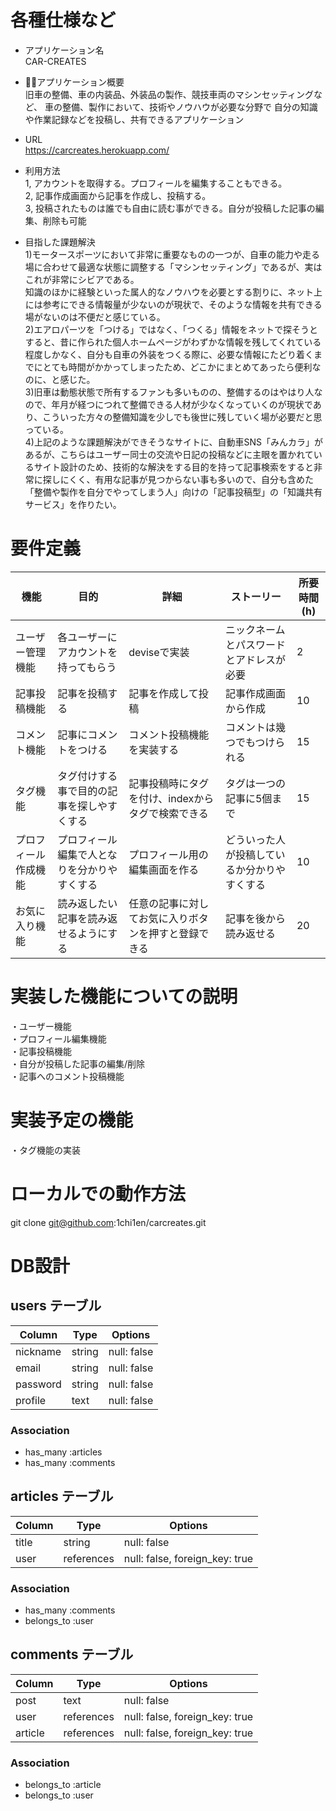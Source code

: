 # 各種仕様など

- アプリケーション名  
CAR-CREATES  

- アプリケーション概要  
旧車の整備、車の内装品、外装品の製作、競技車両のマシンセッティングなど、
車の整備、製作において、技術やノウハウが必要な分野で
自分の知識や作業記録などを投稿し、共有できるアプリケーション 
 
- URL  
https://carcreates.herokuapp.com/

- 利用方法  
1, アカウントを取得する。プロフィールを編集することもできる。  
2, 記事作成画面から記事を作成し、投稿する。  
3, 投稿されたものは誰でも自由に読む事ができる。自分が投稿した記事の編集、削除も可能  

- 目指した課題解決  
1)モータースポーツにおいて非常に重要なものの一つが、自車の能力や走る場に合わせて最適な状態に調整する「マシンセッティング」であるが、実はこれが非常にシビアである。  
知識のほかに経験といった属人的なノウハウを必要とする割りに、ネット上には参考にできる情報量が少ないのが現状で、そのような情報を共有できる場がないのは不便だと感じている。  
2)エアロパーツを「つける」ではなく、「つくる」情報をネットで探そうとすると、昔に作られた個人ホームページがわずかな情報を残してくれている程度しかなく、自分も自車の外装をつくる際に、必要な情報にたどり着くまでにとても時間がかかってしまったため、どこかにまとめてあったら便利なのに、と感じた。  
3)旧車は動態状態で所有するファンも多いものの、整備するのはやはり人なので、年月が経つにつれて整備できる人材が少なくなっていくのが現状であり、こういった方々の整備知識を少しでも後世に残していく場が必要だと思っている。  
4)上記のような課題解決ができそうなサイトに、自動車SNS「みんカラ」があるが、こちらはユーザー同士の交流や日記の投稿などに主眼を置かれているサイト設計のため、技術的な解決をする目的を持って記事検索をすると非常に探しにくく、有用な記事が見つからない事も多いので、自分も含めた「整備や製作を自分でやってしまう人」向けの「記事投稿型」の「知識共有サービス」を作りたい。    

# 要件定義  

| 機能              | 目的       | 詳細           | ストーリー     | 所要時間(h) |
| ---------------- | ---------- | ------------- | ------------ | ---------- |
| ユーザー管理機能    | 各ユーザーにアカウントを持ってもらう | deviseで実装 | ニックネームとパスワードとアドレスが必要 | 2 |
| 記事投稿機能        | 記事を投稿する | 記事を作成して投稿 | 記事作成画面から作成 | 10 |
| コメント機能        | 記事にコメントをつける | コメント投稿機能を実装する | コメントは幾つでもつけられる | 15 |
| タグ機能           | タグ付けする事で目的の記事を探しやすくする | 記事投稿時にタグを付け、indexからタグで検索できる | タグは一つの記事に5個まで | 15 |
| プロフィール作成機能 | プロフィール編集で人となりを分かりやすくする | プロフィール用の編集画面を作る | どういった人が投稿しているか分かりやすくする | 10 |
| お気に入り機能      | 読み返したい記事を読み返せるようにする | 任意の記事に対してお気に入りボタンを押すと登録できる | 記事を後から読み返せる | 20 |    

# 実装した機能についての説明  
・ユーザー機能  
・プロフィール編集機能  
・記事投稿機能  
・自分が投稿した記事の編集/削除  
・記事へのコメント投稿機能  

# 実装予定の機能  
・タグ機能の実装  

# ローカルでの動作方法

git clone git@github.com:1chi1en/carcreates.git

# DB設計  

## users テーブル

| Column          | Type       | Options                        |
| --------------- | ---------- | ------------------------------ |
| nickname        | string     | null: false                    |
| email           | string     | null: false                    |
| password        | string     | null: false                    |
| profile         | text       | null: false                    |

### Association

- has_many :articles
- has_many :comments

## articles テーブル

| Column          | Type       | Options                        |
| --------------- | ---------- | ------------------------------ |
| title           | string     | null: false                    |
| user            | references | null: false, foreign_key: true |


### Association

- has_many :comments
- belongs_to :user

## comments テーブル

| Column          | Type       | Options                        |
| --------------- | ---------- | ------------------------------ |
| post            | text       | null: false                    |
| user            | references | null: false, foreign_key: true |
| article         | references | null: false, foreign_key: true |

### Association

- belongs_to :article
- belongs_to :user
